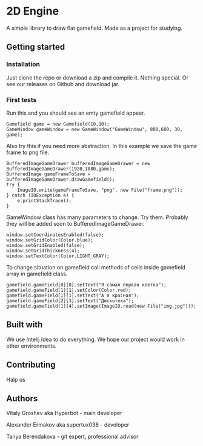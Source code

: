 # 2D Engine
A simple library to draw flat gamefield. Made as a project for studying.
## Getting started
### Installation
Just clone the repo or download a zip and compile it. Nothing special. Or see our releases on Github and download jar.
### First tests
Run this and you should see an emty gamefield appear.
```
Gamefield game = new Gamefield(10,10);
GameWindow gameWindow = new GameWindow("GameWindow", 800,600, 30, game);
```
Also try this if you need more abstraction. In this example we save the game frame to png file.
```
BufferedImageGameDrawer bufferedImageGameDrawer = new BufferedImageGameDrawer(1920,1080,game);
BufferedImage gameFrameToSave = bufferedImageGameDrawer.drawGamefield();
try {
    ImageIO.write(gameFrameToSave, "png", new File("frame.png"));
} catch (IOException e) {
    e.printStackTrace();
}
```
GameWindow class has many parameters to change. Try them. Probably they will be added soon to BufferedImageGameDrawer.
```
window.setCoordinatesEnabled(false);
window.setGridColor(Color.blue);
window.setGridEnabled(false);
window.setGridThickness(4);
window.setTextColor(Color.LIGHT_GRAY);
```
To change situation on gamefield call methods of cells inside gamefield array in gamefield class.
```
gamefield.gameField[0][0].setText("Я самая первая клетка");
gamefield.gameField[1][1].setColor(Color.red);
gamefield.gameField[1][1].setText("А я красная");
gamefield.gameField[2][3].setText("Дискотека");
gamefield.gameField[1][4].setImage(ImageIO.read(new File("img.jpg")));
```
## Built with
We use Intelij Idea to do everything. We hope our project would work in other environments.
## Contributing
Halp us
## Authors
Vitaly Groshev aka Hyperbot - main developer

Alexander Ermakov aka supertux038 - developer

Tanya Berendakova - git expert, professional advisor
